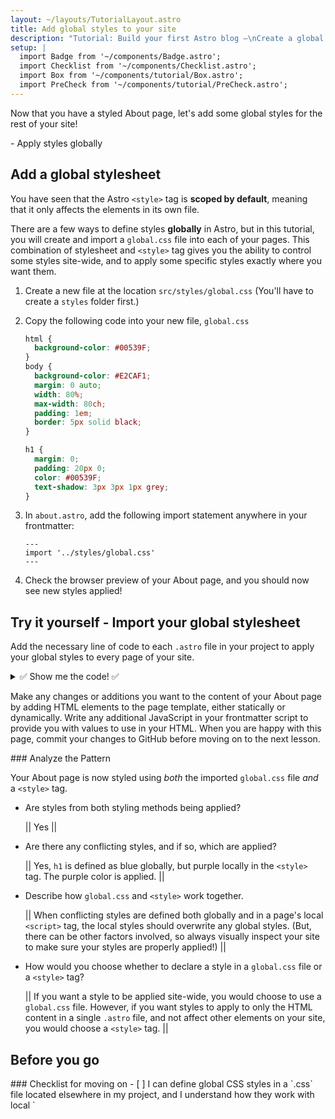 ```yaml
---
layout: ~/layouts/TutorialLayout.astro
title: Add global styles to your site
description: "Tutorial: Build your first Astro blog —\nCreate a global stylesheet for site-wide styling "
setup: |
  import Badge from '~/components/Badge.astro';
  import Checklist from '~/components/Checklist.astro';
  import Box from '~/components/tutorial/Box.astro';
  import PreCheck from '~/components/tutorial/PreCheck.astro';
---
```

Now that you have a styled About page, let's add some global styles for the rest of your site!

<PreCheck>
  - Apply styles globally
</PreCheck>

## Add a global stylesheet

You have seen that the Astro `<style>` tag is **scoped by default**, meaning that it only affects the elements in its own file.

There are a few ways to define styles **globally** in Astro, but in this tutorial, you will create and import a `global.css` file into each of your pages. This combination of stylesheet and `<style>` tag gives you the ability to control some styles site-wide, and to apply some specific styles exactly where you want them.

1. Create a new file at the location `src/styles/global.css` (You'll have to create a `styles` folder first.)

2. Copy the following code into your new file, `global.css`

    ```css title="src/styles/global.css"
    html {
      background-color: #00539F;
    }
    body {
      background-color: #E2CAF1;
      margin: 0 auto;
      width: 80%;
      max-width: 80ch;
      padding: 1em;
      border: 5px solid black;
    }

    h1 {
      margin: 0;
      padding: 20px 0;
      color: #00539F;
      text-shadow: 3px 3px 1px grey;
    }
    ```
3. In `about.astro`, add the following import statement anywhere in your frontmatter: 

    ```astro title="src/pages/about.astro" ins={2}
    ---
    import '../styles/global.css'
    ---
    ```

4. Check the browser preview of your About page, and you should now see new styles applied!

<Box icon="puzzle-piece">

## Try it yourself - Import your global stylesheet

Add the necessary line of code to each `.astro` file in your project to apply your global styles to every page of your site.

<details>
<summary>✅ Show me the code! ✅</summary>

Add the following import statement to the two other page files: `src/pages/index.astro` and `src/pages/blog.astro`

```astro
---
// src/pages/index.astro
import '../styles/global.css'
---
```
</details>
</Box>

Make any changes or additions you want to the content of your About page by adding HTML elements to the page template, either statically or dynamically. Write any additional JavaScript in your frontmatter script to provide you with values to use in your HTML. When you are happy with this page, commit your changes to GitHub before moving on to the next lesson.

<Box icon="question-mark">
### Analyze the Pattern

Your About page is now styled using *both* the imported `global.css` file *and* a `<style>` tag.

- Are styles from both styling methods being applied? 

    || Yes ||

- Are there any conflicting styles, and if so, which are applied?

    || Yes, `h1` is defined as blue globally, but purple locally in the `<style>` tag. The purple color is applied.  ||

- Describe how `global.css` and `<style>` work together.

    || When conflicting styles are defined both globally and in a page's local `<script>` tag, the local styles should overwrite any global styles. (But, there can be other factors involved, so always visually inspect your site to make sure your styles are properly applied!)  ||

- How would you choose whether to declare a style in a `global.css` file or a `<style>` tag?

    || If you want a style to be applied site-wide, you would choose to use a `global.css` file. However, if you want styles to apply to only the HTML content in a single `.astro` file, and not affect other elements on your site, you would choose a `<style>` tag. ||

</Box>

## Before you go

<Box icon="check-list">
### Checklist for moving on

<Checklist>
- [ ] I can define global CSS styles in a `.css` file located elsewhere in my project, and I understand how they work with local `<style>` tags.
</Checklist>
</Box>

### Resources
- [Astro syntax vs JSX - comparison](/en/core-concepts/astro-components/#differences-between-astro-and-jsx)

- [Astro `<style>` tag](/en/guides/styling/#styling-in-astro)

- [CSS variables in Astro](/en/guides/styling/#css-variables)



